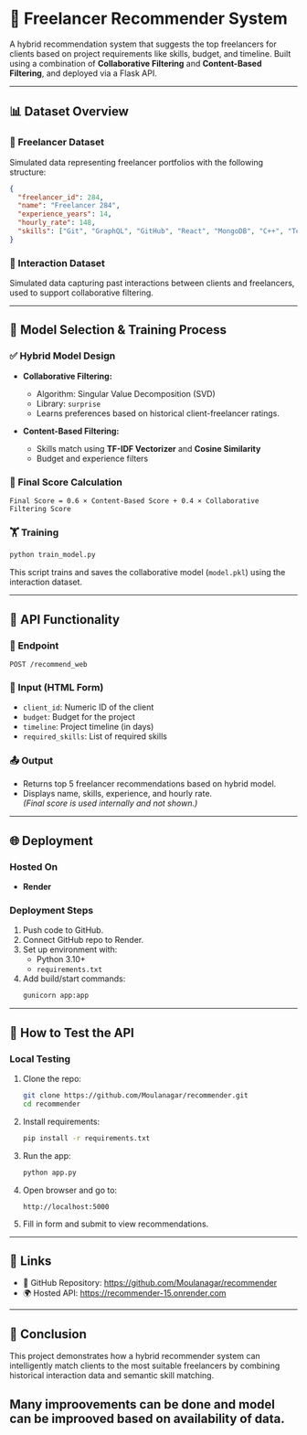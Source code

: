 
# 💼 Freelancer Recommender System

A hybrid recommendation system that suggests the top freelancers for clients based on project requirements like skills, budget, and timeline. Built using a combination of **Collaborative Filtering** and **Content-Based Filtering**, and deployed via a Flask API.

---

## 📊 Dataset Overview

### 📁 Freelancer Dataset
Simulated data representing freelancer portfolios with the following structure:
```json
{
  "freelancer_id": 284,
  "name": "Freelancer 284",
  "experience_years": 14,
  "hourly_rate": 148,
  "skills": ["Git", "GraphQL", "GitHub", "React", "MongoDB", "C++", "TensorFlow", "NumPy"]
}
```

### 📁 Interaction Dataset
Simulated data capturing past interactions between clients and freelancers, used to support collaborative filtering.

---

## 🧠 Model Selection & Training Process

### ✅ Hybrid Model Design

- **Collaborative Filtering:**  
  - Algorithm: Singular Value Decomposition (SVD)
  - Library: `surprise`  
  - Learns preferences based on historical client-freelancer ratings.
  
- **Content-Based Filtering:**  
  - Skills match using **TF-IDF Vectorizer** and **Cosine Similarity**
  - Budget and experience filters

### 🧮 Final Score Calculation

```
Final Score = 0.6 × Content-Based Score + 0.4 × Collaborative Filtering Score
```

### 🏋️ Training

```bash
python train_model.py
```

This script trains and saves the collaborative model (`model.pkl`) using the interaction dataset.

---

## 🚀 API Functionality

### 🔗 Endpoint

```http
POST /recommend_web
```

### 🔧 Input (HTML Form)

- `client_id`: Numeric ID of the client
- `budget`: Budget for the project
- `timeline`: Project timeline (in days)
- `required_skills`: List of required skills

### 📤 Output

- Returns top 5 freelancer recommendations based on hybrid model.
- Displays name, skills, experience, and hourly rate.  
*(Final score is used internally and not shown.)*

---

## 🌐 Deployment

### Hosted On

- **Render**

### Deployment Steps

1. Push code to GitHub.
2. Connect GitHub repo to Render.
3. Set up environment with:
   - Python 3.10+
   - `requirements.txt`
4. Add build/start commands:
   ```bash
   gunicorn app:app
   ```

---

## 🧪 How to Test the API

### Local Testing

1. Clone the repo:
   ```bash
   git clone https://github.com/Moulanagar/recommender.git
   cd recommender
   ```

2. Install requirements:
   ```bash
   pip install -r requirements.txt
   ```

3. Run the app:
   ```bash
   python app.py
   ```

4. Open browser and go to:
   ```
   http://localhost:5000
   ```

5. Fill in form and submit to view recommendations.

---

## 📎 Links

- 🔗 GitHub Repository: https://github.com/Moulanagar/recommender
- 🌍 Hosted API: https://recommender-15.onrender.com

---

## 🏁 Conclusion

This project demonstrates how a hybrid recommender system can intelligently match clients to the most suitable freelancers by combining historical interaction data and semantic skill matching.

Many improovements can be done and model can be improoved based on availability of data.
---
